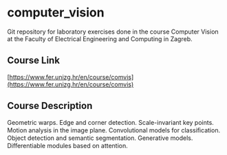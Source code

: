# computer_vision
Git repository for laboratory exercises done in the course Computer Vision at the Faculty of Electrical Engineering and Computing in Zagreb.

## Course Link
[https://www.fer.unizg.hr/en/course/comvis](https://www.fer.unizg.hr/en/course/comvis)

## Course Description
Geometric warps. Edge and corner detection. Scale-invariant key points. Motion analysis in the image plane. Convolutional models for classiﬁcation. Object detection and semantic segmentation. Generative models. Diﬀerentiable modules based on attention.
